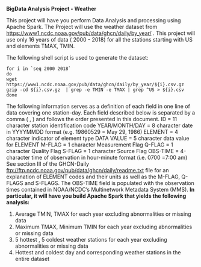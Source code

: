 **BigData Analysis Project - Weather** 

This project will have you perform Data Analysis and processing using Apache Spark. 
The Project will use the weather dataset from https://www1.ncdc.noaa.gov/pub/data/ghcn/daily/by_year/ .
This project will use only 16 years of data ( 2000 - 2018) for all the stations starting with US and elements TMAX, TMIN. 

The following shell script is used to generate the dataset:  
```
for i in `seq 2000 2018`
do  
wget https://www1.ncdc.noaa.gov/pub/data/ghcn/daily/by_year/${i}.csv.gz  
gzip -cd ${i}.csv.gz  | grep -e TMIN -e TMAX | grep ^US > ${i}.csv  
done 
```

The following information serves as a definition of each field in one line of data covering one station-day. Each field described below is separated by a comma ( , ) and follows the order
presented in this document.
ID = 11 character station identification code
YEAR/MONTH/DAY = 8 character date in YYYYMMDD format (e.g. 19860529 = May 29, 1986) ELEMENT = 4 character indicator of element type
DATA VALUE = 5 character data value for ELEMENT
M-FLAG = 1 character Measurement Flag
Q-FLAG = 1 character Quality Flag
S-FLAG = 1 character Source Flag
OBS-TIME = 4-character time of observation in hour-minute format (i.e. 0700 =7:00 am)
See section III of the GHCN-Daily ftp://ftp.ncdc.noaa.gov/pub/data/ghcn/daily/readme.txt file for an explanation of ELEMENT codes and their units as well as the M-FLAG, Q-FLAGS and S-FLAGS.
The OBS-TIME field is populated with the observation times contained in NOAA/NCDC’s Multinetwork Metadata System (MMS).
**In particular, it will have you build Apache Spark that yields the following analysis:**
1. Average TMIN, TMAX for each year excluding abnormalities or missing data
2. Maximum TMAX, Minimum TMIN for each year excluding abnormalities or missing data
3. 5 hottest , 5 coldest weather stations for each year excluding abnormalities or missing data
4. Hottest and coldest day and corresponding weather stations in the entire dataset
